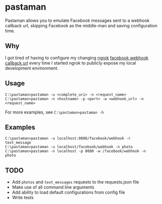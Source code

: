 # pastaman
Pastaman allows you to emulate Facebook messages sent to a webhook callback url, skipping Facebook as the middle-man and saving configuration time.

## Why
I got tired of having to configure my changing [ngrok](https://github.com/inconshreveable/ngrok) [facebook webhook callback url](https://developers.facebook.com/docs/messenger-platform/guides/setup#webhook_setup) every time I started ngrok to publicly expose my local development environment.

## Usage
```
C:\pastaman>pastaman -u <complete_uri> -n <request_name>
C:\pastaman>pastaman -n <hostname> -p <port> -w <webhook_url> -n <request_name>
```
For more examples, see `C:\pastaman>pastaman -h`

## Examples
```
C:\pastaman>pastaman -u localhost:8080/facebook/webhook -r text_message
C:\pastaman>pastaman -u localhost/facebook/webhook -n photo
C:\pastaman>pastaman -n localhost -p 8080 -w /facebook/webhook -n photo
```

## TODO
- Add `photos` and `text_messages` requests to the requests.json file
- Make use of all command line arguments
- Add ability to load default configurations from config file
- Write tests
